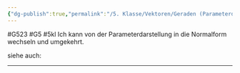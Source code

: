 ```yaml
---
{"dg-publish":true,"permalink":"/5. Klasse/Vektoren/Geraden (Parameterdarstellung und Normalform)/"}
---
```


#G523 #G5 #5kl
Ich kann von der Parameterdarstellung in die Normalform wechseln und umgekehrt.

siehe auch:
___

